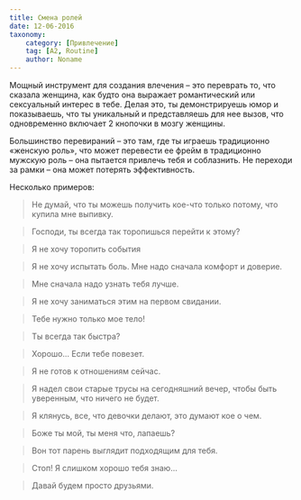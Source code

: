```yaml
---
title: Смена ролей
date: 12-06-2016
taxonomy:
    category: [Привлечение]
	tag: [A2, Routine]
	author: Noname
---
```


Мощный инструмент для создания влечения – это переврать то, что сказала женщина, как будто она выражает романтический или сексуальный интерес в тебе. Делая это, ты демонстрируешь юмор и показываешь, что ты уникальный и представляешь для нее вызов, что одновременно включает 2 кнопочки в мозгу женщины. 

Большинство перевираний – это там, где ты играешь традиционно «женскую роль», что может перевести ее фрейм в традиционно мужскую роль – она пытается привлечь тебя и соблазнить. Не переходи за рамки – она может потерять эффективность.

Несколько примеров:

> Не думай, что ты можешь получить кое-что только потому, что купила мне выпивку.

> Господи, ты всегда так торопишься перейти к этому?

> Я не хочу торопить события

> Я не хочу испытать боль. Мне надо сначала комфорт и доверие.

> Мне сначала надо узнать тебя лучше.

> Я не хочу заниматься этим на первом свидании.

> Тебе нужно только мое тело!

> Ты всегда так быстра?

> Хорошо... Если тебе повезет.

> Я не готов к отношениям сейчас.

> Я надел свои старые трусы на сегодняшний вечер, чтобы быть уверенным, что ничего не будет.

> Я клянусь, все, что девочки делают, это думают кое о чем.

> Боже ты мой, ты меня что, лапаешь?

> Вон тот парень выглядит подходящим для тебя.

> Стоп! Я слишком хорошо тебя знаю...

> Давай будем просто друзьями.